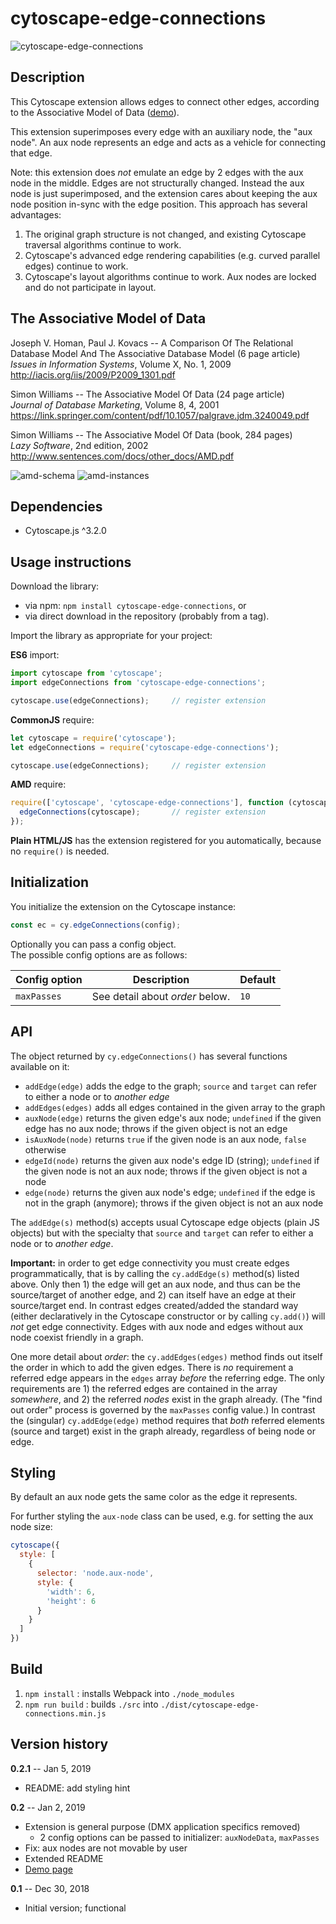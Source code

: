 cytoscape-edge-connections
==========================


![cytoscape-edge-connections](img/demo.png)


## Description

This Cytoscape extension allows edges to connect other edges, according to the Associative Model of Data
([demo](https://jri.github.io/cytoscape-edge-connections)).

This extension superimposes every edge with an auxiliary node, the "aux node". An aux node represents an edge and acts as a vehicle for connecting that edge.

Note: this extension does *not* emulate an edge by 2 edges with the aux node in the middle. Edges are not structurally changed. Instead the aux node is just superimposed, and the extension cares about keeping the aux node position in-sync with the edge position. This approach has several advantages:

1. The original graph structure is not changed, and existing Cytoscape traversal algorithms continue to work.
2. Cytoscape's advanced edge rendering capabilities (e.g. curved parallel edges) continue to work.
3. Cytoscape's layout algorithms continue to work. Aux nodes are locked and do not participate in layout.

## The Associative Model of Data

Joseph V. Homan, Paul J. Kovacs -- A Comparison Of The Relational Database Model And The Associative Database Model (6 page article)  
*Issues in Information Systems*, Volume X, No. 1, 2009  
http://iacis.org/iis/2009/P2009_1301.pdf

Simon Williams -- The Associative Model Of Data (24 page article)  
*Journal of Database Marketing*, Volume 8, 4, 2001  
https://link.springer.com/content/pdf/10.1057/palgrave.jdm.3240049.pdf

Simon Williams -- The Associative Model Of Data (book, 284 pages)  
*Lazy Software*, 2nd edition, 2002  
http://www.sentences.com/docs/other_docs/AMD.pdf

![amd-schema](img/amd-schema.png)
![amd-instances](img/amd-instances.png)

## Dependencies

* Cytoscape.js ^3.2.0


## Usage instructions

Download the library:

* via npm: `npm install cytoscape-edge-connections`, or
* via direct download in the repository (probably from a tag).

Import the library as appropriate for your project:

**ES6** import:

```js
import cytoscape from 'cytoscape';
import edgeConnections from 'cytoscape-edge-connections';

cytoscape.use(edgeConnections);     // register extension
```

**CommonJS** require:

```js
let cytoscape = require('cytoscape');
let edgeConnections = require('cytoscape-edge-connections');

cytoscape.use(edgeConnections);     // register extension
```

**AMD** require:

```js
require(['cytoscape', 'cytoscape-edge-connections'], function (cytoscape, edgeConnections) {
  edgeConnections(cytoscape);       // register extension
});
```

**Plain HTML/JS** has the extension registered for you automatically, because no `require()` is needed.


## Initialization

You initialize the extension on the Cytoscape instance:

```js
const ec = cy.edgeConnections(config);
```

Optionally you can pass a config object.  
The possible config options are as follows:

| Config option  | Description                     | Default |
| -------------  | -----------                     | ------- |
| `maxPasses`    | See detail about *order* below. | `10`    |

## API

The object returned by `cy.edgeConnections()` has several functions available on it:

* `addEdge(edge)` adds the edge to the graph; `source` and `target` can refer to either a node or to *another edge*
* `addEdges(edges)` adds all edges contained in the given array to the graph
* `auxNode(edge)` returns the given edge's aux node; `undefined` if the given edge has no aux node;
   throws if the given object is not an edge
* `isAuxNode(node)` returns `true` if the given node is an aux node, `false` otherwise
* `edgeId(node)` returns the given aux node's edge ID (string); `undefined` if the given node is not an aux node;
   throws if the given object is not a node
* `edge(node)` returns the given aux node's edge; `undefined` if the edge is not in the graph (anymore);
   throws if the given object is not an aux node

The `addEdge(s)` method(s) accepts usual Cytoscape edge objects (plain JS objects) but with the specialty that `source` and `target` can refer to either a node or to *another edge*.

**Important:** in order to get edge connectivity you must create edges programmatically, that is by calling the `cy.addEdge(s)` method(s) listed above. Only then 1) the edge will get an aux node, and thus can be the source/target of another edge, and 2) can itself have an edge at their source/target end. In contrast edges created/added the standard way (either declaratively in the Cytoscape constructor or by calling `cy.add()`) will *not* get edge connectivity. Edges with aux node and edges without aux node coexist friendly in a graph.

One more detail about *order*: the `cy.addEdges(edges)` method finds out itself the order in which to add the given edges. There is *no* requirement a referred edge appears in the `edges` array *before* the referring edge. The only requirements are 1) the referred edges are contained in the array *somewhere*, and 2) the referred *nodes* exist in the graph already. (The "find out order" process is governed by the `maxPasses` config value.) In contrast the (singular) `cy.addEdge(edge)` method requires that *both* referred elements (source and target) exist in the graph already, regardless of being node or edge.


## Styling

By default an aux node gets the same color as the edge it represents.

For further styling the `aux-node` class can be used, e.g. for setting the aux node size:

```js
cytoscape({
  style: [
    {
      selector: 'node.aux-node',
      style: {
        'width': 6,
        'height': 6
      }
    }
  ]
})
```


## Build

1. `npm install` : installs Webpack into `./node_modules`
2. `npm run build` : builds `./src` into `./dist/cytoscape-edge-connections.min.js`


## Version history

**0.2.1** -- Jan 5, 2019

* README: add styling hint

**0.2** -- Jan 2, 2019

* Extension is general purpose (DMX application specifics removed)
    * 2 config options can be passed to initializer: `auxNodeData`, `maxPasses`
* Fix: aux nodes are not movable by user
* Extended README
* [Demo page](https://jri.github.io/cytoscape-edge-connections)

**0.1** -- Dec 30, 2018

* Initial version; functional
